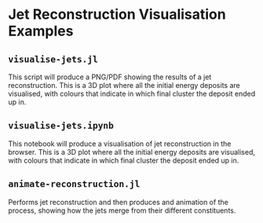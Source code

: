 # Jet Reconstruction Visualisation Examples

## `visualise-jets.jl`

This script will produce a PNG/PDF showing the results of a jet reconstruction.
This is a 3D plot where all the initial energy deposits are visualised, with
colours that indicate in which final cluster the deposit ended up in.

## `visualise-jets.ipynb`

This notebook will produce a visualisation of jet reconstruction in the browser.
This is a 3D plot where all the initial energy deposits are visualised, with
colours that indicate in which final cluster the deposit ended up in.

## `animate-reconstruction.jl`

Performs jet reconstruction and then produces and animation of the process,
showing how the jets merge from their different constituents.
